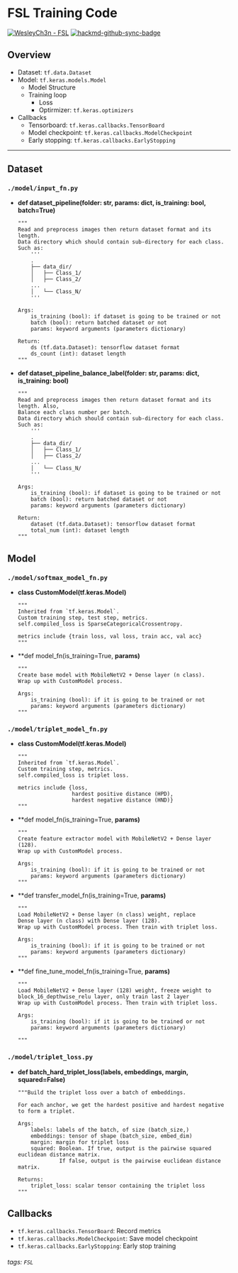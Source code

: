 # FSL Training Code

[![WesleyCh3n - FSL](https://img.shields.io/badge/WesleyCh3n-FSL-2ea44f?logo=github)](https://github.com/WesleyCh3n/FSL)
[![hackmd-github-sync-badge](https://hackmd.io/Y-MdlpaZRBKtj-nBfWyyJw/badge)](https://hackmd.io/Y-MdlpaZRBKtj-nBfWyyJw)

## Overview

- Dataset: `tf.data.Dataset`
- Model: `tf.keras.models.Model`
    - Model Structure
    - Training loop
        - Loss
        - Optirmizer: `tf.keras.optimizers`
- Callbacks
    - Tensorboard: `tf.keras.callbacks.TensorBoard`
    - Model checkpoint: `tf.keras.callbacks.ModelCheckpoint`
    - Early stopping: `tf.keras.callbacks.EarlyStopping`

---

## Dataset

### `./model/input_fn.py`

- **def dataset_pipeline(folder: str, params: dict, is_training: bool, batch=True)**

    ```python=
    """
    Read and preprocess images then return dataset format and its length.
    Data directory which should contain sub-directory for each class. Such as:
        '''
        .
        ├── data_dir/
        │   ├── Class_1/
        │   ├── Class_2/
        ...
        │   └── Class_N/
        '''

    Args:
        is_training (bool): if dataset is going to be trained or not
        batch (bool): return batched dataset or not
        params: keyword arguments (parameters dictionary)

    Return:
        ds (tf.data.Dataset): tensorflow dataset format
        ds_count (int): dataset length
    """
    ```

- **def dataset_pipeline_balance_label(folder: str, params: dict, is_training: bool)**

    ```python=
    """
    Read and preprocess images then return dataset format and its length. Also,
    Balance each class number per batch.
    Data directory which should contain sub-directory for each class. Such as:
        '''
        .
        ├── data_dir/
        │   ├── Class_1/
        │   ├── Class_2/
        ...
        │   └── Class_N/
        '''

    Args:
        is_training (bool): if dataset is going to be trained or not
        batch (bool): return batched dataset or not
        params: keyword arguments (parameters dictionary)

    Return:
        dataset (tf.data.Dataset): tensorflow dataset format
        total_num (int): dataset length
    """
    ```

## Model

### `./model/softmax_model_fn.py`

- **class CustomModel(tf.keras.Model)**

    ```python=
    """
    Inherited from `tf.keras.Model`.
    Custom training step, test step, metrics.
    self.compiled_loss is SparseCategoricalCrossentropy.

    metrics include {train loss, val loss, train acc, val acc}
    """
    ```

- **def model_fn(is_training=True, **params)**

    ```python=
    """
    Create base model with MobileNetV2 + Dense layer (n class).
    Wrap up with CustomModel process.

    Args:
        is_training (bool): if it is going to be trained or not
        params: keyword arguments (parameters dictionary)
    """
    ```

### `./model/triplet_model_fn.py`

- **class CustomModel(tf.keras.Model)**

    ```python=
    """
    Inherited from `tf.keras.Model`.
    Custom training step, metrics.
    self.compiled_loss is triplet loss.

    metrics include {loss,
                     hardest positive distance (HPD),
                     hardest negative distance (HND)}
    """
    ```

- **def model_fn(is_training=True, **params)**

    ```python=
    """
    Create feature extractor model with MobileNetV2 + Dense layer (128).
    Wrap up with CustomModel process.

    Args:
        is_training (bool): if it is going to be trained or not
        params: keyword arguments (parameters dictionary)
    """
    ```

- **def transfer_model_fn(is_training=True, **params)**

    ```python=
    """
    Load MobileNetV2 + Dense layer (n class) weight, replace
    Dense layer (n class) with Dense layer (128).
    Wrap up with CustomModel process. Then train with triplet loss.

    Args:
        is_training (bool): if it is going to be trained or not
        params: keyword arguments (parameters dictionary)
    """
    ```

- **def fine_tune_model_fn(is_training=True, **params)**

    ```python=
    """
    Load MobileNetV2 + Dense layer (128) weight, freeze weight to
    block_16_depthwise_relu layer, only train last 2 layer
    Wrap up with CustomModel process. Then train with triplet loss.

    Args:
        is_training (bool): if it is going to be trained or not
        params: keyword arguments (parameters dictionary)

    """
    ```

### `./model/triplet_loss.py`

- **def batch_hard_triplet_loss(labels, embeddings, margin, squared=False)**

    ```python=
    """Build the triplet loss over a batch of embeddings.

    For each anchor, we get the hardest positive and hardest negative to form a triplet.

    Args:
        labels: labels of the batch, of size (batch_size,)
        embeddings: tensor of shape (batch_size, embed_dim)
        margin: margin for triplet loss
        squared: Boolean. If true, output is the pairwise squared euclidean distance matrix.
                 If false, output is the pairwise euclidean distance matrix.

    Returns:
        triplet_loss: scalar tensor containing the triplet loss
    """
    ```

## Callbacks

- `tf.keras.callbacks.TensorBoard`: Record metrics
- `tf.keras.callbacks.ModelCheckpoint`: Save model checkpoint
- `tf.keras.callbacks.EarlyStopping`: Early stop training


###### tags: `FSL`
